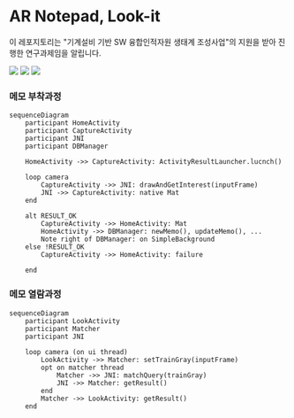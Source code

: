 # AR Notepad, Look-it

이 레포지토리는 "기계설비 기반 SW 융합인적자원 생태계 조성사업"의 지원을 받아 진행한 연구과제임을 알립니다.

<img src="https://img.shields.io/badge/Android-3DDC84?style=flat-square&logo=Android&logoColor=white"/> <img src="https://img.shields.io/badge/OpenCV-5C3EE8?style=flat-square&logo=OpenCV&logoColor=white"/> <img src="https://img.shields.io/badge/SQLite-003B57?style=flat-square&logo=SQLite&logoColor=white"/>

### 메모 부착과정

```mermaid
sequenceDiagram
    participant HomeActivity
    participant CaptureActivity
    participant JNI
    participant DBManager
    
    HomeActivity ->> CaptureActivity: ActivityResultLauncher.lucnch()
    
    loop camera
        CaptureActivity ->> JNI: drawAndGetInterest(inputFrame)
        JNI ->> CaptureActivity: native Mat
    end
    
    alt RESULT_OK
        CaptureActivity ->> HomeActivity: Mat
        HomeActivity ->> DBManager: newMemo(), updateMemo(), ...
        Note right of DBManager: on SimpleBackground
    else !RESULT_OK
        CaptureActivity ->> HomeActivity: failure
        
    end
```


### 메모 열람과정
```mermaid
sequenceDiagram
    participant LookActivity
    participant Matcher
    participant JNI
    
    loop camera (on ui thread)
        LookActivity ->> Matcher: setTrainGray(inputFrame)
        opt on matcher thread
            Matcher ->> JNI: matchQuery(trainGray)
            JNI ->> Matcher: getResult()
        end
        Matcher ->> LookActivity: getResult()
    end
```